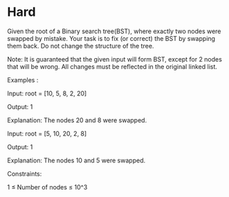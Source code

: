 # Hard

Given the root of a Binary search tree(BST), where exactly two nodes were swapped by mistake. Your task is to fix (or correct) the BST by swapping them back. Do not change the structure of the tree.

Note: It is guaranteed that the given input will form BST, except for 2 nodes that will be wrong. All changes must be reflected in the original linked list.
 
Examples :

Input: root = [10, 5, 8, 2, 20]
     
Output: 1
       

Explanation: The nodes 20 and 8 were swapped. 

Input: root = [5, 10, 20, 2, 8]
     
Output: 1 
     
Explanation: The nodes 10 and 5 were swapped.


Constraints:

1 ≤ Number of nodes ≤ 10^3
